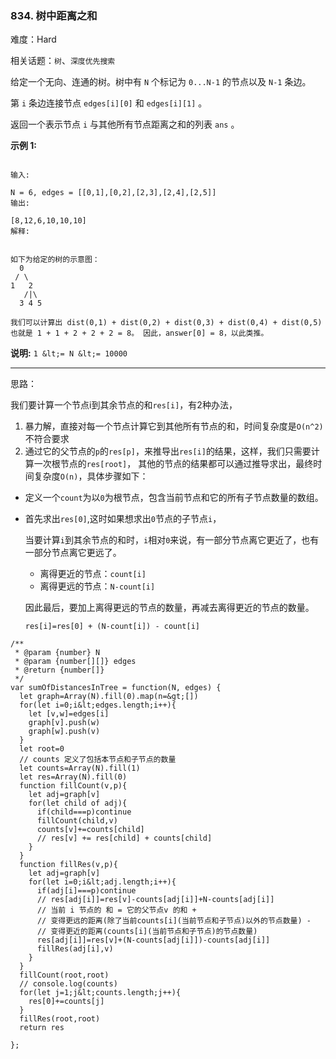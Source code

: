 ### 834. 树中距离之和

难度：Hard

相关话题：`树`、`深度优先搜索`

给定一个无向、连通的树。树中有  `N`  个标记为  `0...N-1`  的节点以及  `N-1` 条边。



第  `i`  条边连接节点 `edges[i][0]`  和  `edges[i][1]` 。



返回一个表示节点  `i`  与其他所有节点距离之和的列表  `ans` 。



 **示例 1:** 





```

输入: 

N = 6, edges = [[0,1],[0,2],[2,3],[2,4],[2,5]]
输出: 

[8,12,6,10,10,10]
解释: 


如下为给定的树的示意图：
  0
 / \
1   2
   /|\
  3 4 5

我们可以计算出 dist(0,1) + dist(0,2) + dist(0,3) + dist(0,4) + dist(0,5) 
也就是 1 + 1 + 2 + 2 + 2 = 8。 因此，answer[0] = 8，以此类推。

```

 **说明:**  `1 &lt;= N &lt;= 10000` 




-----

思路：

我们要计算一个节点i到其余节点的和`res[i]`，有2种办法，

1. 暴力解，直接对每一个节点计算它到其他所有节点的和，时间复杂度是`O(n^2)`不符合要求
2. 通过它的父节点的`p`的`res[p]`，来推导出`res[i]`的结果，这样，我们只需要计算一次根节点的`res[root]`，
其他的节点的结果都可以通过推导求出，最终时间复杂度`O(n)`，具体步骤如下：

* 定义一个`count`为以`0`为根节点，包含当前节点和它的所有子节点数量的数组。
* 首先求出`res[0]`,这时如果想求出`0`节点的子节点`i`，

    当要计算`i`到其余节点的和时，`i`相对`0`来说，有一部分节点离它更近了，也有一部分节点离它更远了。
    
    * 离得更近的节点：`count[i]`
    * 离得更远的节点：`N-count[i]`
    
    因此最后，要加上离得更远的节点的数量，再减去离得更近的节点的数量。
    
    `res[i]=res[0] + (N-count[i]) - count[i]`
    


```
/**
 * @param {number} N
 * @param {number[][]} edges
 * @return {number[]}
 */
var sumOfDistancesInTree = function(N, edges) {
  let graph=Array(N).fill(0).map(n=&gt;[])
  for(let i=0;i&lt;edges.length;i++){
    let [v,w]=edges[i]
    graph[v].push(w)
    graph[w].push(v)
  }
  let root=0
  // counts 定义了包括本节点和子节点的数量
  let counts=Array(N).fill(1)
  let res=Array(N).fill(0)
  function fillCount(v,p){
    let adj=graph[v]
    for(let child of adj){
      if(child===p)continue
      fillCount(child,v)
      counts[v]+=counts[child]
      // res[v] += res[child] + counts[child]
    }
  }
  function fillRes(v,p){
    let adj=graph[v]
    for(let i=0;i&lt;adj.length;i++){
      if(adj[i]===p)continue
      // res[adj[i]]=res[v]-counts[adj[i]]+N-counts[adj[i]]
      // 当前 i 节点的 和 = 它的父节点v 的和 + 
      // 变得更远的距离(除了当前counts[i](当前节点和子节点)以外的节点数量) - 
      // 变得更近的距离(counts[i](当前节点和子节点)的节点数量)
      res[adj[i]]=res[v]+(N-counts[adj[i]])-counts[adj[i]]
      fillRes(adj[i],v)
    }
  }
  fillCount(root,root)
  // console.log(counts)
  for(let j=1;j&lt;counts.length;j++){
    res[0]+=counts[j]
  }
  fillRes(root,root)
  return res

};



```
